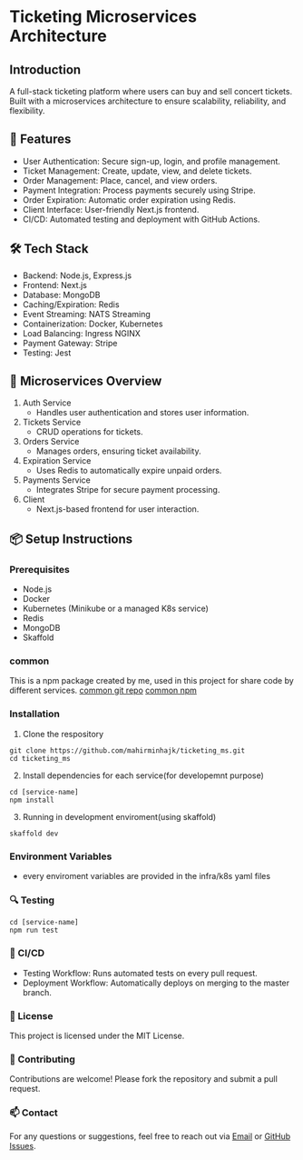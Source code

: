 # Ticketing Microservices Architecture

## Introduction
A full-stack ticketing platform where users can buy and sell concert tickets. Built with a microservices architecture to ensure scalability, reliability, and flexibility.

## 🚀 Features
- User Authentication: Secure sign-up, login, and profile management.
- Ticket Management: Create, update, view, and delete tickets.
- Order Management: Place, cancel, and view orders.
- Payment Integration: Process payments securely using Stripe.
- Order Expiration: Automatic order expiration using Redis.
- Client Interface: User-friendly Next.js frontend.
- CI/CD: Automated testing and deployment with GitHub Actions.

## 🛠️ Tech Stack
- Backend: Node.js, Express.js
- Frontend: Next.js
- Database: MongoDB
- Caching/Expiration: Redis
- Event Streaming: NATS Streaming
- Containerization: Docker, Kubernetes
- Load Balancing: Ingress NGINX
- Payment Gateway: Stripe
- Testing: Jest

## 📁 Microservices Overview
1. Auth Service
    - Handles user authentication and stores user information.
2. Tickets Service
    - CRUD operations for tickets.
3. Orders Service
    - Manages orders, ensuring ticket availability.
4. Expiration Service
    - Uses Redis to automatically expire unpaid orders.
5. Payments Service
    - Integrates Stripe for secure payment processing.
6. Client
    - Next.js-based frontend for user interaction.

## 📦 Setup Instructions

### Prerequisites
- Node.js
- Docker
- Kubernetes (Minikube or a managed K8s service)
- Redis
- MongoDB
- Skaffold

### common
This is a npm package created by me, used in this project for share code by different services.
[common git repo](https://github.com/mahirminhajk/km12dev-common)
[common npm](https://www.npmjs.com/package/@km12dev/common)

### Installation
1. Clone the respository
```
git clone https://github.com/mahirminhajk/ticketing_ms.git  
cd ticketing_ms  
```
2. Install dependencies for each service(for developemnt purpose)
```
cd [service-name]  
npm install  
```
3. Running in development enviroment(using skaffold)
```
skaffold dev
```
### Environment Variables
- every enviroment variables are provided in the infra/k8s yaml files

### 🔍 Testing
```
cd [service-name]
npm run test
```

### 🚀 CI/CD
- Testing Workflow: Runs automated tests on every pull request.
- Deployment Workflow: Automatically deploys on merging to the master branch.

### 📄 License
This project is licensed under the MIT License.

### 🤝 Contributing
Contributions are welcome! Please fork the repository and submit a pull request.

### 📫 Contact
For any questions or suggestions, feel free to reach out via [Email](mailto:mahirminhajk.developer@gmail.com) or [GitHub Issues](https://github.com/mahirminhajk/ticketing_ms/issues).


